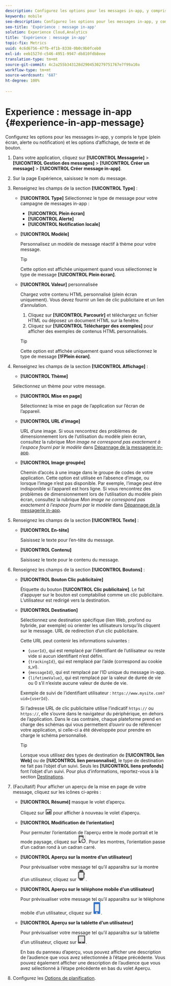 ```yaml
---
description: Configurez les options pour les messages in-app, y compris le type (plein écran, alerte ou notification) et les options d’affichage, de texte et de bouton.
keywords: mobile
seo-description: Configurez les options pour les messages in-app, y compris le type (plein écran, alerte ou notification) et les options d’affichage, de texte et de bouton.
seo-title: 'Expérience : message in-app'
solution: Experience Cloud,Analytics
title: 'Expérience : message in-app'
topic-fix: Metrics
uuid: 4c6d6756-47fb-4f1b-8338-0b0c9b0fceb0
exl-id: eeb1527d-c546-4951-9947-db810fdb8eee
translation-type: tm+mt
source-git-commit: 4c2a255b343128d2904530279751767e7f99a10a
workflow-type: tm+mt
source-wordcount: '687'
ht-degree: 100%

---
```


# Experience : message in-app {#experience-in-app-message}

Configurez les options pour les messages in-app, y compris le type (plein écran, alerte ou notification) et les options d’affichage, de texte et de bouton.

1. Dans votre application, cliquez sur **[!UICONTROL Messagerie]** > **[!UICONTROL Gestion des messages]** > **[!UICONTROL Créer un message]** > **[!UICONTROL Créer message in-app]**.
1. Sur la page Expérience, saisissez le nom du message.
1. Renseignez les champs de la section **[!UICONTROL Type]** :

   * **[!UICONTROL Type]**
Sélectionnez le type de message pour votre campagne de messages in-app :

      * **[!UICONTROL Plein écran]**
      * **[!UICONTROL Alerte]**
      * **[!UICONTROL Notification locale]**
   * **[!UICONTROL Modèle]**

      Personnalisez un modèle de message réactif à thème pour votre message.

      >[!TIP]
      >
      >Cette option est affichée uniquement quand vous sélectionnez le type de message **[!UICONTROL Plein écran]**.

   * **[!UICONTROL Valeur]** personnalisée

      Chargez votre contenu HTML personnalisé (plein écran uniquement). Vous devez fournir un lien de clic publicitaire et un lien d’annulation.

      1. Cliquez sur **[!UICONTROL Parcourir]** et téléchargez un fichier HTML ou déposez un document HTML sur la fenêtre.
      1. Cliquez sur **[!UICONTROL Télécharger des exemples]** pour afficher des exemples de contenus HTML personnalisés.

      >[!TIP]
      >
      >Cette option est affichée uniquement quand vous sélectionnez le type de message **[!FPlein écran]**.



1. Renseignez les champs de la section **[!UICONTROL Affichage]** :

   * **[!UICONTROL Thème]**

   Sélectionnez un thème pour votre message.

   * **[!UICONTROL Mise en page]**

      Sélectionnez la mise en page de l’application sur l’écran de l’appareil.

   * **[!UICONTROL URL d’image]**

      URL d’une image. Si vous rencontrez des problèmes de dimensionnement lors de l’utilisation du modèle plein écran, consultez la rubrique *Mon image ne correspond pas exactement à l’espace fourni par le modèle* dans [Dépannage de la messagerie in-app](/help/using/in-app-messaging/t-in-app-message/in-apps-ts.md).

   * **[!UICONTROL Image groupée]**

      Chemin d’accès à une image dans le groupe de codes de votre application. Cette option est utilisée en l’absence d’image, ou lorsque l’image n’est pas disponible. Par exemple, l’image peut être indisponible si l’appareil est hors ligne. Si vous rencontrez des problèmes de dimensionnement lors de l’utilisation du modèle plein écran, consultez la rubrique *Mon image ne correspond pas exactement à l’espace fourni par le modèle* dans [Dépannage de la messagerie in-app](/help/using/in-app-messaging/t-in-app-message/in-apps-ts.md).


1. Renseignez les champs de la section **[!UICONTROL Texte]** :

   * **[!UICONTROL En-tête]**

      Saisissez le texte pour l’en-tête du message.

   * **[!UICONTROL Contenu]**

      Saisissez le texte pour le contenu du message.

1. Renseignez les champs de la section **[!UICONTROL Boutons]** :

   * **[!UICONTROL Bouton Clic publicitaire]**

      Étiquette du bouton **[!UICONTROL Clic publicitaire]**. Le fait d’appuyer sur le bouton est comptabilisé comme un clic publicitaire. L’utilisateur est redirigé vers la destination.

   * **[!UICONTROL Destination]**

      Sélectionnez une destination spécifique (lien Web, profond ou hybride, par exemple) où orienter les utilisateurs lorsqu’ils cliquent sur le message. URL de redirection d’un clic publicitaire.

      Cette URL peut contenir les informations suivantes :

      * `{userId}`, qui est remplacé par l’identifiant de l’utilisateur ou reste vide si aucun identifiant n’est défini.
      * `{trackingId}`, qui est remplacé par l’aide (correspond au cookie *s_vi*).
      * `{messageId}`, qui est remplacé par l’ID unique du message in-app.
      * `{lifetimeValue}`, qui est remplacé par la valeur de durée de vie ou 0 s’il n’existe aucune valeur de durée de vie.

      Exemple de suivi de l’identifiant utilisateur : `https://www.mysite.com?uid={userId}`.

      Si l’adresse URL de clic publicitaire utilise l’indicatif `https://` ou `https://`, elle s’ouvre dans le navigateur du périphérique, en dehors de l’application. Dans le cas contraire, chaque plateforme prend en charge des schémas qui vous permettent d’ouvrir ou de référencer votre application, si celle-ci a été développée pour prendre en charge le schéma personnalisé.

      >[!TIP]
      >
      >Lorsque vous utilisez des types de destination de **[!UICONTROL lien Web]** ou de **[!UICONTROL lien personnalisé]**, le type de destination ne fait pas l’objet d’un suivi. Seuls les **[!UICONTROL liens profonds]** font l’objet d’un suivi. Pour plus d’informations, reportez-vous à la section [Destinations](/help/using/acquisition-main/c-create-destinations.md).


1. (Facultatif) Pour afficher un aperçu de la mise en page de votre message, cliquez sur les icônes ci-après :

   * **[!UICONTROL Résumé]** masque le volet d’aperçu.

      Cliquez sur ![Aperçu](assets/icon_preview.png) pour afficher à nouveau le volet d’aperçu.

   * **[!UICONTROL Modification de l’orientation]**

      Pour permuter l’orientation de l’aperçu entre le mode portrait et le mode paysage, cliquez sur ![orientation](assets/icon_orientation.png). Pour les montres, l’orientation passe d’un cadran rond à un cadran carré.

   * **[!UICONTROL Aperçu sur la montre d’un utilisateur]**

      Pour prévisualiser votre message tel qu’il apparaîtra sur la montre d’un utilisateur, cliquez sur ![l’icône de montre](assets/icon_watch.png).

   * **[!UICONTROL Aperçu sur le téléphone mobile d’un utilisateur]**

      Pour prévisualiser votre message tel qu’il apparaîtra sur le téléphone mobile d’un utilisateur, cliquez sur ![l’icône de téléphone](assets/icon_phone.png).

   * **[!UICONTROL Aperçu sur la tablette d’un utilisateur]**

      Pour prévisualiser votre message tel qu’il apparaîtra sur la tablette d’un utilisateur, cliquez sur ![l’icône de tablette](assets/icon_tablet.png).

      En bas du panneau d’aperçu, vous pouvez afficher une description de l’audience que vous avez sélectionnée à l’étape précédente. Vous pouvez également afficher une description de l’audience que vous avez sélectionné à l’étape précédente en bas du volet Aperçu.

1. Configurez les [Options de planification](/help/using/in-app-messaging/t-in-app-message/c-schedule-in-app-message.md).
